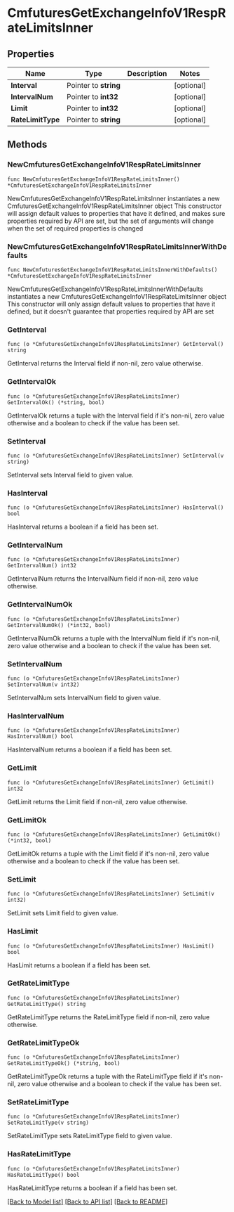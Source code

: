 # CmfuturesGetExchangeInfoV1RespRateLimitsInner

## Properties

Name | Type | Description | Notes
------------ | ------------- | ------------- | -------------
**Interval** | Pointer to **string** |  | [optional] 
**IntervalNum** | Pointer to **int32** |  | [optional] 
**Limit** | Pointer to **int32** |  | [optional] 
**RateLimitType** | Pointer to **string** |  | [optional] 

## Methods

### NewCmfuturesGetExchangeInfoV1RespRateLimitsInner

`func NewCmfuturesGetExchangeInfoV1RespRateLimitsInner() *CmfuturesGetExchangeInfoV1RespRateLimitsInner`

NewCmfuturesGetExchangeInfoV1RespRateLimitsInner instantiates a new CmfuturesGetExchangeInfoV1RespRateLimitsInner object
This constructor will assign default values to properties that have it defined,
and makes sure properties required by API are set, but the set of arguments
will change when the set of required properties is changed

### NewCmfuturesGetExchangeInfoV1RespRateLimitsInnerWithDefaults

`func NewCmfuturesGetExchangeInfoV1RespRateLimitsInnerWithDefaults() *CmfuturesGetExchangeInfoV1RespRateLimitsInner`

NewCmfuturesGetExchangeInfoV1RespRateLimitsInnerWithDefaults instantiates a new CmfuturesGetExchangeInfoV1RespRateLimitsInner object
This constructor will only assign default values to properties that have it defined,
but it doesn't guarantee that properties required by API are set

### GetInterval

`func (o *CmfuturesGetExchangeInfoV1RespRateLimitsInner) GetInterval() string`

GetInterval returns the Interval field if non-nil, zero value otherwise.

### GetIntervalOk

`func (o *CmfuturesGetExchangeInfoV1RespRateLimitsInner) GetIntervalOk() (*string, bool)`

GetIntervalOk returns a tuple with the Interval field if it's non-nil, zero value otherwise
and a boolean to check if the value has been set.

### SetInterval

`func (o *CmfuturesGetExchangeInfoV1RespRateLimitsInner) SetInterval(v string)`

SetInterval sets Interval field to given value.

### HasInterval

`func (o *CmfuturesGetExchangeInfoV1RespRateLimitsInner) HasInterval() bool`

HasInterval returns a boolean if a field has been set.

### GetIntervalNum

`func (o *CmfuturesGetExchangeInfoV1RespRateLimitsInner) GetIntervalNum() int32`

GetIntervalNum returns the IntervalNum field if non-nil, zero value otherwise.

### GetIntervalNumOk

`func (o *CmfuturesGetExchangeInfoV1RespRateLimitsInner) GetIntervalNumOk() (*int32, bool)`

GetIntervalNumOk returns a tuple with the IntervalNum field if it's non-nil, zero value otherwise
and a boolean to check if the value has been set.

### SetIntervalNum

`func (o *CmfuturesGetExchangeInfoV1RespRateLimitsInner) SetIntervalNum(v int32)`

SetIntervalNum sets IntervalNum field to given value.

### HasIntervalNum

`func (o *CmfuturesGetExchangeInfoV1RespRateLimitsInner) HasIntervalNum() bool`

HasIntervalNum returns a boolean if a field has been set.

### GetLimit

`func (o *CmfuturesGetExchangeInfoV1RespRateLimitsInner) GetLimit() int32`

GetLimit returns the Limit field if non-nil, zero value otherwise.

### GetLimitOk

`func (o *CmfuturesGetExchangeInfoV1RespRateLimitsInner) GetLimitOk() (*int32, bool)`

GetLimitOk returns a tuple with the Limit field if it's non-nil, zero value otherwise
and a boolean to check if the value has been set.

### SetLimit

`func (o *CmfuturesGetExchangeInfoV1RespRateLimitsInner) SetLimit(v int32)`

SetLimit sets Limit field to given value.

### HasLimit

`func (o *CmfuturesGetExchangeInfoV1RespRateLimitsInner) HasLimit() bool`

HasLimit returns a boolean if a field has been set.

### GetRateLimitType

`func (o *CmfuturesGetExchangeInfoV1RespRateLimitsInner) GetRateLimitType() string`

GetRateLimitType returns the RateLimitType field if non-nil, zero value otherwise.

### GetRateLimitTypeOk

`func (o *CmfuturesGetExchangeInfoV1RespRateLimitsInner) GetRateLimitTypeOk() (*string, bool)`

GetRateLimitTypeOk returns a tuple with the RateLimitType field if it's non-nil, zero value otherwise
and a boolean to check if the value has been set.

### SetRateLimitType

`func (o *CmfuturesGetExchangeInfoV1RespRateLimitsInner) SetRateLimitType(v string)`

SetRateLimitType sets RateLimitType field to given value.

### HasRateLimitType

`func (o *CmfuturesGetExchangeInfoV1RespRateLimitsInner) HasRateLimitType() bool`

HasRateLimitType returns a boolean if a field has been set.


[[Back to Model list]](../README.md#documentation-for-models) [[Back to API list]](../README.md#documentation-for-api-endpoints) [[Back to README]](../README.md)



